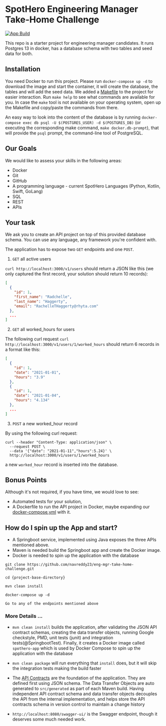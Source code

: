 # SpotHero Engineering Manager Take-Home Challenge

[![App Build](https://github.com/spothero/eng-mgr-take-home-challenge/actions/workflows/app-build.yaml/badge.svg)](https://github.com/spothero/eng-mgr-take-home-challenge/actions/workflows/app-build.yaml)

This repo is a starter project for engineering manager candidates. It runs Postgres 13 in docker, has a database schema with two tables and seed data for both.

## Installation

You need Docker to run this project. Please run `docker-compose up -d` to download the image and start the container, it will create the database, the tables and will add the seed data.
We added a [Makefile](/Makefile) to the project for easier interaction. Run `make help` to see what commands are available for you.
In case the `make` tool is not available on your operating system, open up the Makefile and copy/paste the commands from there.

An easy way to look into the content of the database is by running `docker-compose exec db psql -U $(POSTGRES_USER) -d $(POSTGRES_DB)` (or executing the corresponding make command, `make docker.db-prompt`), that will provide the `psql` prompt, the command-line tool of PostgreSQL.

## Our Goals

We would like to assess your skills in the following areas:

* Docker
* Git
* GitHub
* A programming language - current SpotHero Languages (Python, Kotlin, Swift, GoLang)
* SQL
* REST
* APIs

## Your task

We ask you to create an API project on top of this provided database schema. You can use any language, any framework you're confident with.

The application has to expose two `GET` endpoints and one `POST`.

1. `GET` all active users

`curl http://localhost:3000/v1/users` should return a JSON like this (we only captured the first record, your solution should return 10 records):

```json
[
  {
    "id": 1,
    "first_name": "Radchelle",
    "last_name": "Haggerty",
    "email": "RachelleTHaggerty@rhyta.com"
  },
  ...
]
```

2. `GET` all worked_hours for users

The following curl request `curl http://localhost:3000/v1/users/1/worked_hours` should return 6 records in a format like this:


```json
[
  {
    "id": 1,
    "date": "2021-01-01",
    "hours": "3.9"
  },
  {
    "id": 1,
    "date": "2021-01-04",
    "hours": "4.134"
  },
  ...
]
```

3. `POST` a new worked_hour record

By using the following curl request:

```
curl --header "Content-Type: application/json" \
  --request POST \
  --data '{"date": "2021-01-11","hours":5.24}' \
  http://localhost:3000/v1/users/1/worked_hours
```

a new `worked_hour` record is inserted into the database.


## Bonus Points

Although it's not required, if you have time, we would love to see:

* Automated tests for your solution,
* A Dockerfile to run the API project in Docker, maybe expanding our [docker-compose.yml](/docker-compose.yml) with it.


## How do I spin up the App and start?

* A Springboot service, implemented using Java exposes the three APIs mentioned above.
* Maven is needed build the Springboot app and create the Docker image.
* Docker is needed to spin up the application with the database
 
 ```
git clone https://github.com/navreddy23/eng-mgr-take-home-challenge.git

cd {project-base-directory}

mvn clean install

docker-compose up -d 

Go to any of the endpoints mentioned above
 ```
 
 ### More Details ...
 
* `mvn clean install` builds the application, after validating the JSON API contract schemas, creating the data 
transfer objects, running Google checkstyle, PMD, unit tests (junit) and integration tests(@SpringbootTest). 
Finally, it creates a Docker image called `spothero-app` which is used by Docker Compose to spin up 
the application with the database

* `mvn clean package` will run everything that `install` does, but it will skip the integration tests making the build 
faster

* The [API Contracts](/src/main/resources/api_contract_schema_specs) are the foundation of the application. 
They are defined first using JSON schema. The Data Transfer Objects are auto generated to `src/generated` 
as part of each Maven build. Having independent API contract schema and data transfer objects decouples 
the API from the internal implementation, and helps store the API contracts schema in version control 
to maintain a change history

* `http://localhost:8080/swagger-ui/` is the Swagger endpoint, though it deserves some much needed work.
